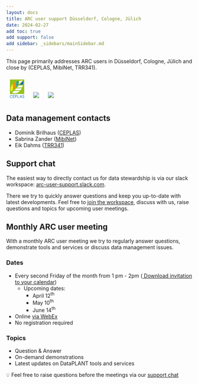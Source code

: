 ```yaml
---
layout: docs
title: ARC user support Düsseldorf, Cologne, Jülich
date: 2024-02-27
add toc: true
add support: false
add sidebar: _sidebars/mainSidebar.md
---
```



<!-- Check site locally at http://127.0.0.1:8080/docs/teaching-materials/disseminations/ARC-user-support_HHU-Uoc-FZJ/arc-user-support.html -->

This page primarily addresses ARC users in Düsseldorf, Cologne, Jülich and close by (CEPLAS, MibiNet, TRR341).

<img style="height:50px; margin:10px" src='../../../img/logos/CEPLAS/CEPLAS_Icon.jpeg'/>
<img style="height:50px; margin:10px" src='https://www.sfb1535.hhu.de/fileadmin/redaktion/Fakultaeten/Mathematisch-Naturwissenschaftliche_Fakultaet/Biologie/SFB1535/Bilder/MibiNet.png'/>
<img style="height:50px; margin:10px" src='https://trr341.uni-koeln.de/sites/crc_trr_341/TRR341_logo.png'/>

## Data management contacts

- Dominik Brilhaus ([CEPLAS](https://www.ceplas.eu/en/research/data-science-and-data-management))
- Sabrina Zander ([MibiNet](https://www.sfb1535.hhu.de/projects/research-area-z/z03))
- Eik Dahms ([TRR341](https://trr341.uni-koeln.de/projects/data-management-z3))


## Support chat

The easiest way to directly contact us for data stewardship is via our slack workspace: [arc-user-support.slack.com](https://join.slack.com/t/arc-user-support/shared_invite/zt-2cadwq8cx-azPsJhUF8m0ukXsrstNc0A).

There we try to quickly answer questions and keep you up-to-date with latest developments. Feel free to [join the workspace](https://join.slack.com/t/arc-user-support/shared_invite/zt-2cadwq8cx-azPsJhUF8m0ukXsrstNc0A), discuss with us, raise questions and topics for upcoming user meetings.

## Monthly ARC user meeting

With a monthly ARC user meeting we try to regularly answer questions, demonstrate tools and services or discuss data management issues.

### Dates

- Every second Friday of the month from 1 pm - 2pm (<a href="webcal://nfdi4plants.org/nfdi4plants.knowledgebase/docs/teaching-materials/disseminations/ARC-user-support_HHU-Uoc-FZJ/arc-user-meeting.ics"><i class="fa fa-calendar" aria-hidden="true"></i> Download invitation to your calendar</a>)
  - Upcoming dates:
    - April 12<sup>th</sup>
    - May 10<sup>th</sup>
    - June 14<sup>th</sup>
- Online [via WebEx](https://hhu.webex.com/hhu-en/j.php?MTID=m37ec02b7a7afdc4b0e1b310bd693ac0c)
- No registration required

### Topics

- Question & Answer
- On-demand demonstrations
- Latest updates on DataPLANT tools and services

:bulb: Feel free to raise questions before the meetings via our [support chat](#support-chat)
